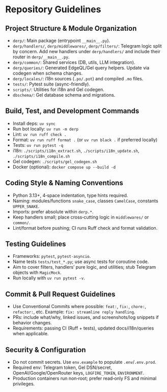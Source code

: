 # Repository Guidelines

## Project Structure & Module Organization
- `derp/`: Main package (entrypoint `__main__.py`).
- `derp/handlers/`, `derp/middlewares/`, `derp/filters/`: Telegram logic split by concern. Add new handlers under `derp/handlers/` and include their router in `derp/__main__.py`.
- `derp/common/`: Shared services (DB, utils, LLM integration).
- `derp/queries/`: Generated EdgeQL/Gel query helpers. Update via codegen when schema changes.
- `derp/locales/`: i18n sources (`.po/.pot`) and compiled `.mo` files.
- `tests/`: Pytest suite (async-friendly).
- `scripts/`: Utilities for i18n and Gel codegen.
- `dbschema/`: Gel database schema and migrations.

## Build, Test, and Development Commands
- Install deps: `uv sync`
- Run bot locally: `uv run -m derp`
- Lint: `uv run ruff check .`
- Format: `uv run ruff format .` (or `uv run black .` if preferred locally)
- Tests: `uv run pytest -q`
- i18n: `./scripts/i18n_extract.sh`, `./scripts/i18n_update.sh`, `./scripts/i18n_compile.sh`
- Gel codegen: `./scripts/gel_codegen.sh`
- Docker (optional): `docker compose up --build -d`

## Coding Style & Naming Conventions
- Python 3.13+, 4‑space indentation, type hints required.
- Naming: modules/functions `snake_case`, classes `CamelCase`, constants `UPPER_SNAKE`.
- Imports: prefer absolute within `derp.*`.
- Keep handlers small; place cross‑cutting logic in `middlewares/` or `common/`.
- Lint/format before pushing; CI runs Ruff check and format validation.

## Testing Guidelines
- Frameworks: `pytest`, `pytest-asyncio`.
- Name tests `tests/test_*.py`; use async tests for coroutine code.
- Aim to cover filters, handlers’ pure logic, and utilities; stub Telegram objects with `MagicMock`.
- Run locally with `uv run pytest -v`.

## Commit & Pull Request Guidelines
- Use Conventional Commits where possible: `feat:`, `fix:`, `chore:`, `refactor:`, etc. Example: `fix: streamline reply handling`.
- PRs: include what/why, linked issues, and screenshots/log snippets if behavior changes.
- Requirements: passing CI (Ruff + tests), updated docs/i18n/queries when applicable.

## Security & Configuration
- Do not commit secrets. Use `env.example` to populate `.env`/`.env.prod`.
- Required env: Telegram token, Gel DSN/secret, OpenAI/Google/OpenRouter keys, `LOGFIRE_TOKEN`, `ENVIRONMENT`.
- Production containers run non‑root; prefer read‑only FS and minimal privileges.
